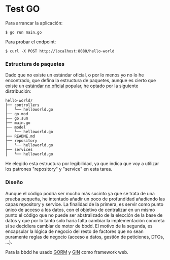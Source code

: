 # Test GO

Para arrancar la aplicación:
````
$ go run main.go
````

Para probar el endpoint:
````
$ curl -X POST http://localhost:8080/hello-world
````

### Estructura de paquetes

Dado que no existe un estándar oficial, o por lo menos yo no lo he encontrado, que defina la estructura de paquetes, 
aunque es cierto que existe un [estándar no oficial](https://github.com/golang-standards/project-layout) popular, he optado por la siguiente distribución:

````
hello-world/
├── controllers
│   └── helloworld.go
├── go.mod
├── go.sum
├── main.go
├── model
│   └── helloworld.go
├── README.md
├── repository
│   └── helloworld.go
├── services
│   └── helloworld.go
````

He elegido esta estructura por legibilidad, ya que indica que voy a utilizar los patrones "repository" y "service" en esta tarea. 

### Diseño
Aunque el código podría ser mucho más sucinto ya que se trata de una prueba pequeña, he intentado añadir un poco de profundidad añadiendo las capas repository y service.
La finalidad de la primera, es servir como punto único de acceso a los datos, con el objetivo de centralizar en un mismo punto el código que no puede ser abstralizado de
la elección de la base de datos y que por lo tanto solo haría falta cambiar la implementación concreta si se decidiera cambiar de motor de bbdd. 
El motivo de la segunda, es encapsular la lógica de negocio del resto de factores que no sean puramente reglas de negocio (acceso a datos, gestión de peticiones, DTOs, ...).

Para la bbdd he usado [GORM](https://gorm.io/docs/) y [GIN](https://github.com/gin-gonic/gin) como framework web.
 


